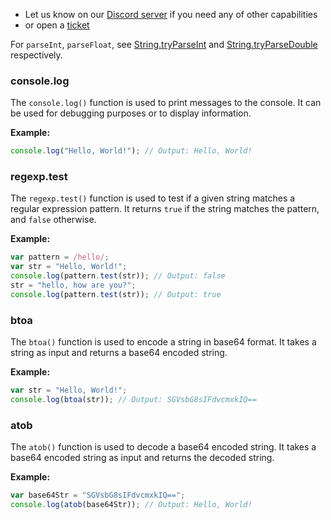 - Let us know on our [Discord server](https://discord.gg/k4CJeuRc) if you need any of other capabilities
- or open a [ticket](https://github.com/EnsembleUI/ensemble/issues)

For `parseInt`, `parseFloat`, see [String.tryParseInt](String.md#tryparseint) and [String.tryParseDouble](String.md#tryparsedouble) respectively.

### console.log

The `console.log()` function is used to print messages to the console. It can be used for debugging purposes or to display information.

**Example:**

```javascript
console.log("Hello, World!"); // Output: Hello, World!
```

### regexp.test

The `regexp.test()` function is used to test if a given string matches a regular expression pattern. It returns `true` if the string matches the pattern, and `false` otherwise.

**Example:**

```javascript
var pattern = /hello/;
var str = "Hello, World!";
console.log(pattern.test(str)); // Output: false
str = "hello, how are you?";
console.log(pattern.test(str)); // Output: true
```
### btoa

The `btoa()` function is used to encode a string in base64 format. It takes a string as input and returns a base64 encoded string.

**Example:**

```javascript
var str = "Hello, World!";
console.log(btoa(str)); // Output: SGVsbG8sIFdvcmxkIQ==
```

### atob

The `atob()` function is used to decode a base64 encoded string. It takes a base64 encoded string as input and returns the decoded string.

**Example:**

```javascript
var base64Str = "SGVsbG8sIFdvcmxkIQ==";
console.log(atob(base64Str)); // Output: Hello, World!
```
